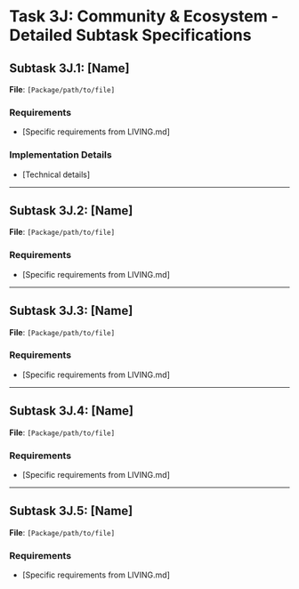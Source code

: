 # Task 3J: Community & Ecosystem - Detailed Subtask Specifications

## Subtask 3J.1: [Name]
**File**: `[Package/path/to/file]`

### Requirements
- [Specific requirements from LIVING.md]

### Implementation Details
- [Technical details]

---

## Subtask 3J.2: [Name]
**File**: `[Package/path/to/file]`

### Requirements
- [Specific requirements from LIVING.md]

---

## Subtask 3J.3: [Name]
**File**: `[Package/path/to/file]`

### Requirements
- [Specific requirements from LIVING.md]

---

## Subtask 3J.4: [Name]
**File**: `[Package/path/to/file]`

### Requirements
- [Specific requirements from LIVING.md]

---

## Subtask 3J.5: [Name]
**File**: `[Package/path/to/file]`

### Requirements
- [Specific requirements from LIVING.md]
